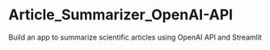 # Article_Summarizer_OpenAI-API
 Build an app to summarize scientific articles using OpenAI API and Streamlit
